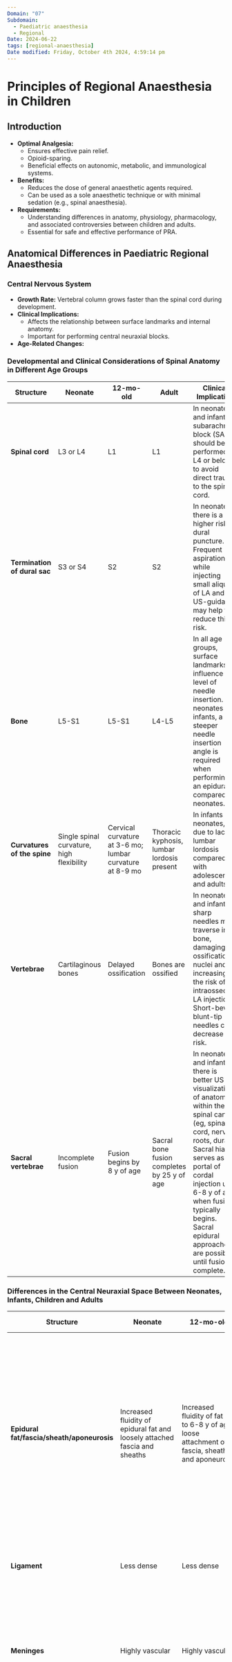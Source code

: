 ```yaml
---
Domain: "07"
Subdomain:
  - Paediatric anaesthesia
  - Regional
Date: 2024-06-22
tags: [regional-anaesthesia]
Date modified: Friday, October 4th 2024, 4:59:14 pm
---
```


# Principles of Regional Anaesthesia in Children
## Introduction

- **Optimal Analgesia:**
	- Ensures effective pain relief.
	- Opioid-sparing.
	- Beneficial effects on autonomic, metabolic, and immunological systems.
- **Benefits:**
	- Reduces the dose of general anaesthetic agents required.
	- Can be used as a sole anaesthetic technique or with minimal sedation (e.g., spinal anaesthesia).
- **Requirements:**
	- Understanding differences in anatomy, physiology, pharmacology, and associated controversies between children and adults.
	- Essential for safe and effective performance of PRA.
## Anatomical Differences in Paediatric Regional Anaesthesia

### Central Nervous System
- **Growth Rate:** Vertebral column grows faster than the spinal cord during development.
- **Clinical Implications:**
	- Affects the relationship between surface landmarks and internal anatomy.
	- Important for performing central neuraxial blocks.
- **Age-Related Changes:**
### Developmental and Clinical Considerations of Spinal Anatomy in Different Age Groups

|Structure|Neonate|12-mo-old|Adult|Clinical Implication|
|---|---|---|---|---|
|**Spinal cord**|L3 or L4|L1|L1|In neonates and infants, subarachnoid block (SAB) should be performed at L4 or below to avoid direct trauma to the spinal cord.|
|**Termination of dural sac**|S3 or S4|S2|S2|In neonates, there is a higher risk of dural puncture. Frequent aspiration while injecting small aliquots of LA and US-guidance may help to reduce this risk.|
|**Bone**|L5-S1|L5-S1|L4-L5|In all age groups, surface landmarks influence the level of needle insertion. In neonates and infants, a steeper needle insertion angle is required when performing an epidural compared to neonates.|
|**Curvatures of the spine**|Single spinal curvature, high flexibility|Cervical curvature at 3-6 mo; lumbar curvature at 8-9 mo|Thoracic kyphosis, lumbar lordosis present|In infants and neonates, due to lack of lumbar lordosis compared with adolescents and adults.|
|**Vertebrae**|Cartilaginous bones|Delayed ossification|Bones are ossified|In neonates and infants, sharp needles may traverse into bone, damaging ossification nuclei and increasing the risk of intraosseous LA injection. Short-bevel, blunt-tip needles can decrease this risk.|
|**Sacral vertebrae**|Incomplete fusion|Fusion begins by 8 y of age|Sacral bone fusion completes by 25 y of age|In neonates and infants, there is better US visualization of anatomy within the spinal canal (eg, spinal cord, nerve roots, dura). Sacral hiatus serves as portal of cordal injection until 6-8 y of age when fusion typically begins. Sacral epidural approaches are possible until fusion complete.|

### Differences in the Central Neuraxial Space Between Neonates, Infants, Children and Adults

| Structure                                                     | Neonate                                                                                                                                            | 12-mo-old                                                                                                 | Adult                                                                                              | Clinical Implication                                                                                                                                                                                                                     |
| ------------------------------------------------------------- | -------------------------------------------------------------------------------------------------------------------------------------------------- | --------------------------------------------------------------------------------------------------------- | -------------------------------------------------------------------------------------------------- | ---------------------------------------------------------------------------------------------------------------------------------------------------------------------------------------------------------------------------------------- |
| **Epidural fat/fascia/sheath/aponeurosis**                    | Increased fluidity of epidural fat and loosely attached fascia and sheaths                                                                         | Increased fluidity of fat up to 6-8 y of age; loose attachment of fascia, sheath and aponeurosis          | Paucity of epidural fat, increased fibrous tissue; firmly attached fascia, sheaths and aponeuroses | In neonates and infants, it is easier to thread epidural catheters several centimeters along the epidural space without resistance, allowing thoracic-level epidural catheters to be threaded from a caudal or lumbar level entry point. |
| **Ligament**                                                  | Less dense                                                                                                                                         | Less dense                                                                                                | Dense                                                                                              | In neonates and infants, there is leakage of LA around the nerve roots.                                                                                                                                                                  |
| **Meninges**                                                  | Highly vascular                                                                                                                                    | Highly vascular                                                                                           | Less vascular                                                                                      | In neonates and infants, a relatively large volume of LA is required to achieve a high-quality epidural block.                                                                                                                           |
| **CSF volume**                                                | 10 mL/kg                                                                                                                                           | Infants 4 mL/kg Child 3 mL/kg                                                                             | Adult 2 mL/kg                                                                                      | In neonates and infants, there is better US visualization and anatomy within the spinal canal in neonates and infants.                                                                                                                   |
| **CSF volume in spinal canal relative to intracranial space** | 50%                                                                                                                                                | 50%                                                                                                       | 25%                                                                                                | In children, systemic LA absorption is faster. In neonates and infants, a relatively larger dose of LA is required when performing spinal anaesthesia compared with adults.                                                              |
| **Autonomic nervous system**                                  | Immature sympathetic nervous system, parasympathetic dominance, reduced autonomic compliance of the heart, smaller vascular bed in the lower limbs | Immature sympathetic nervous system, parasympathetic dominance, reduced autonomic compliance of the heart |                                                                                                    |                                                                                                                                                                                                                                          |

### Peripheral Nervous System
#### Age-Related Differences in Peripheral Nervous System Between Children and Adults

| Structure                          | Neonate           | Child                                | Adult                | Clinical Implication in Children                                                                                                                                                                                                                                                    |
| ---------------------------------- | ----------------- | ------------------------------------ | -------------------- | ----------------------------------------------------------------------------------------------------------------------------------------------------------------------------------------------------------------------------------------------------------------------------------- |
| **Myelination**                    | Very immature     | Myelination completed by 12 y of age | Complete myelination | LA rapidly penetrates the nerves, producing fast-onset block. A low concentration of LA can achieve a high-quality dense block. Greater spread of LA produces a fast onset and high-quality block. LA is absorbed quickly away from the nerves, producing a shorter-duration block. |
| **Endoneurium**                    | Loose endoneurium | Loose endoneurium                    | Relatively firm      | The rapidity of onset and density of blocks as well as absorption of LA in and out of the nerves are inversely proportionate to age.                                                                                                                                                |
| **Vasculature surrounding nerves** | Rich vasculature  | Rich vasculature                     | Less vascular        | -                                                                                                                                                                                                                                                                                   |

## Local Anaesthetic Choice
- **Amide LAs:**
	- Frequently used in PRA.
	- Ropivacaine and levobupivacaine: Less cardiotoxic than bupivacaine.
- **Ester LAs:**
	- Chloroprocaine: Metabolized efficiently by plasma cholinesterases.
	- Considered safer than amide LAs.
- **Pharmacokinetics Differences:**
## Pharmacokinetic and Clinical Implications of Local Anesthetics in Children

### Absorption
- Children exhibit higher cardiac output and reduced tissue binding, leading to increased systemic absorption of local anesthetics (LAs).
- With a higher volume of distribution due to their larger extracellular fluid volume, neonates need adjustments in LA dosages.
- The plasma concentration of α1-acid glycoprotein is lower in neonates (0.2–0.3 g/L at birth), reaching adult levels (0.7–1.0 g/L) by one year, impacting the unbound fraction of LAs which is greater in this population.
### Distribution
- The systemic and unbound availability of LAs is higher in children, influencing both efficacy and potential toxicity.
### Metabolism
- LAs like lignocaine and bupivacaine are initially metabolized by CYP3A7 in children, shifting to CYP3A4 metabolism by around 9 months of age.
- Ropivacaine and levobupivacaine are metabolized by CYP1A2 which remains immature until approximately 3 years, suggesting modified dosing or drug choice might be necessary for safety.
#### Clearance for LA Bolus Injection
- Children display a capacity for faster clearance of LAs after bolus injection; this ability improves significantly over 2 years of age, eventually exceeding adult clearance rates by adolescence.
- The elimination half-life of LAs post-bolus injection in children is prolonged compared to adults.
#### Clearance for Continuous Infusion
- Continuous infusion of LAs like lignocaine can lead to a substantial decrease in clearance rates due to its self-inhibition of metabolism, especially noted in neonates.
- Both bupivacaine and ropivacaine show protein binding-dependent clearance which is slower in children compared to adults, potentially raising the risk of accumulation and toxicity.
### Clinical Implications
- The pharmacokinetics of LAs in children can lead to a shorter duration of anesthetic action and an increased risk of systemic toxicity (LAST).
- Higher dosing requirements may be necessary for neonates post a single LA injection, but repeated doses heighten the risk of LAST due to accumulation.
- LAs with a higher free fraction in plasma (due to low α1-acid glycoprotein) in neonates and young children increase the potential for LAST.
- In neonates, the extended half-life of LAs like lignocaine when used in continuous infusion suggests increased systemic exposure and toxicity risk, making drugs like chloroprocaine or ropivacaine preferable due to their safer pharmacokinetic profiles in this population.
### Recommendations
- Avoid continuous infusion of LAs like lignocaine in infants; stop if initiated after 48 hours to mitigate LAST risk.
- For neonates, adjust LA dosages based on their unique pharmacokinetic profiles to avoid toxicity while ensuring effective anesthesia.
- Opt for LAs with better safety profiles such as chloroprocaine and ropivacaine in pediatric settings to reduce the risks associated with prolonged or excessive exposure.
- **Weight-Based Calculation:**
	- Essential for avoiding local anaesthetic systemic toxicity (LAST).
### Local Anesthetic Dose Recommendations
#### Maximum Bolus Dose (mg/kg)
- **Ropivacaine:** 3
- **Bupivacaine:** 2
- **Levobupivacaine:** 3
- **Lidocaine:** 5 (10 with adrenaline)
- **2-Chloroprocaine:** 7 (10 with adrenaline)
- **Procaine:** 7 (10 with adrenaline)
#### Maximum Hourly Infusion Rate (mg/kg/h)

| Age Group              | Ropivacaine | Bupivacaine | Levobupivacaine | Lidocaine       | 2-Chloroprocaine        | Procaine        |
| ---------------------- | ----------- | ----------- | --------------- | --------------- | ----------------------- | --------------- |
| **4 months to 1 year** | 0.25        | 0.25        | 0.25            | Not recommended | 10 (without adrenaline) | Not recommended |
| **1 to 4 years**       | 0.35        | 0.35        | 0.35            | Not recommended | 10 (without adrenaline) | Not recommended |
| **Over 4 years**       | 0.4         | 0.4         | 0.4             | Not recommended | 10 (without adrenaline) | Not recommended |

### Additives
- **Current Evidence:**
	- No strong evidence for routine use.
- **Popular Additives:**
	- Clonidine (1-2 µg/kg) or dexmedetomidine (1 µg/kg) to prolong analgesia.
	- Clonidine: Safe in central neuraxial blocks.
	- Both: Systemically absorbed, contributing to postoperative sedation.
- **Age Considerations:**
	- Avoid in preterm babies and infants <6 months due to systemic absorption and prolonged sedation.
- **Adrenaline:**
	- Not recommended due to risk of spinal cord ischaemia.
### Peripheral Nerve Catheters (PNCs)
- **Uses:**
	- Continuous analgesia for significant acute pain (postoperative, ischemic, amputation pain).
	- Reduce opioid requirements and associated adverse effects (nausea, vomiting, constipation, respiratory depression).
- **Advantages Over Single Injection Blocks:**
	- Prolonged duration of analgesia.
	- Reduced opioid requirements.
	- Earlier ambulation.
	- Shorter hospital stay.
- **Duration:**
	- Can be left in situ for up to 7 days.
	- Increased risk of catheter related infection beyond the fourth day.
	- Balance analgesic benefits against infection risk.
- **Complications:**
	- Catheter equipment failure (dislodgement, migration, blockage, leakage, disconnection).
	- Skin reactions from dressings.
	- Risks associated with single injection techniques (nerve injury, failed block, LAST).
### Equipment
- **Age-appropriate equipment:** Maximizes block success and minimizes inadvertent vascular or organ injury.
- **Ultrasound (US) guidance:**
	- Ensures accurate catheter placement.
	- Reduces risk of inadvertent vascular or organ injury.
	- Crucial for children due to superficial nerves and proximity to major structures.
- **Needle selection:**
	- Consider block depth and patient size.
	- Use a smaller gauge to minimize tissue trauma.
	- Shorter needle length maximizes control.
- **Needle type:**
	- Use a short bevel or Touhy needle to reduce nerve injury risk.
- **Catheter security:**
	- Secure carefully to prevent dislodgement.
	- Consider tunneling the catheter.
### Controversies
#### Awake Versus General Anaesthesia
- **Adults:** Awake or light sedation for early LAST detection and reduced intraneural injection risk.
- **Children:**
	- Awake or minimal sedation may cause distress and movement.
	- Frightened children unlikely to report LAST symptoms.
	- PRA under general anaesthesia or deep sedation has acceptable safety and is the standard of care according to American and European societies of regional anaesthesia.
#### Compartment Syndrome (CS)
- **Cause:** Increased pressure inside a fascial compartment, leading to impaired blood flow and potential muscle ischaemia and myonecrosis.
- **Concern:** PRA may mask pain, an early symptom of CS.
- **Recommendations:**
	- High suspicion and careful monitoring for CS.
	- Urgent assessment of compartment pressures if suspected.
	- Use dilute LA solutions (e.g., 0.1% ropivacaine) to avoid masking ischaemic pain and motor block.
	- Avoid additives to prevent increasing block density.
#### Saline Versus Air for Epidural Block
- **Techniques:**
	- **LOR to air:** Risks include:
		- air embolism
		- incomplete analgesia
		- nerve root compression
		- subcutaneous emphysema
		- pneumocephalus.
	- **LOR to saline:** Overcomes air risks but may dilute LA and cause transient reduction in cerebral blood flow in small infants. Difficult to differentiate saline from CSF.
	- **Combination of air and saline:** Minimizes risks and volume injected; lower dural puncture risk.
- **Recommendation:** Any technique acceptable if injected volume is minimized.
### Patients with Preexisting Neurologic Conditions
- **Benefits:**
	- Optimizes analgesia
	- minimizes opioid-related ventilatory impairment
	- reduces haemodynamic disturbances post-surgery.
- **Concerns:** Potential for new or worsened neurologic deficits due to LA neurotoxicity.
- **Recommendation:**
	- Preexisting neurologic disease not an absolute contraindication.
	- Document thorough neurological examination prior to PRA.
	- Conservative approach; weigh individual patient risks versus benefits.

![[F0FD5F61-80E9-4E54-B5E0-256CA43DDDDB.jpeg]]

![[892892A9-4303-4BFD-8C33-31B5223A6D66.jpeg]]

### Liposomal Bupivacaine
- No superiority over nonliposomal bupivacaine in peripheral nerve blocks.
- Currently no role in paediatric regional analgesia; more evidence needed.
### Safety in Paediatric Regional Anaesthesia
#### Ultrasound (US) and Peripheral Nerve Stimulation
- **US Benefits:**
	- Visualizes needle tip and LA spread.
	- Minimizes risk of vascular/organ injury.
	- Faster onset, longer duration, increased block density, reduced LA volume.
	- Fewer needle insertions, better anatomy appreciation.
	- Linear high-frequency probes for most blocks in children.
- **Peripheral Nerve Stimulation:**
	- Useful adjunct with US guidance.
	- Adequate needle position: Muscle contraction at 0.5-0.8 mA.
	- Withdraw needle if contractions occur at <0.5 mA to avoid nerve damage/injection.
	- This technique is useful to:
		- improve reliability when teaching trainees
		- for deeper blocks when perfect nerve visualisation may not be possible (such as the lumbar plexus block, anterior sciatic block)
		- in low-resource settings where US equipment may not be available
#### Test Dosing
- **Purpose:** Identify inadvertent intravascular needle placement.
- **Paediatric Test Dose:**
	- 0.5 µg/kg of adrenaline or 0.1 mL/kg of LA with 5 µg/mL adrenaline.
	- Some institutions use 1.5% lidocaine with 1:200,000 adrenaline.
	- Positive test: Increase in heart rate (>10 bpm), systolic BP (>15 mm Hg), or 25% change in T-wave/ST segment.
	- Test doses have a high false-negative rate
- **Other Detection Methods:**
	- Aspiration for blood, observing LA spread on US.
	- Slow LA injection with intermittent aspiration while monitoring ECG.
#### Aseptic Precautions
- **Conditions:** Perform blocks under aseptic conditions.
- **Antiseptic Use:**
	- <2 months: Use alcohol to avoid chlorhexidine burns.
	- Older children: Use 2% chlorhexidine with 70% alcohol.
#### Local Anaesthetic Systemic Toxicity (LAST)
- **Signs Under GA/Deep Sedation:**
	- Earliest signs: Cardiovascular (peaked T waves, dysrhythmias).
- **Highest Risk Group:**
	- Infants <6 months due to:
		- unrecognised intravascular injection
		- rapid absorption
		- distribution
		- decreased a1-acid glycoprotein levels.
- **Management:**
	- Familiarity with current LAST guidelines.
	- Adherence to weight-based dosing.
### Enhanced Recovery After Surgery (ERAS)
- **ERAS Protocols:**
	- Multidisciplinary, multimodal, evidence-based pathways.
	- Designed to optimize perioperative care and facilitate early recovery.
- **Role of Regional Anaesthesia:**
	- Provides optimal analgesia.
	- Reduces opioid requirements.
	- Facilitates earlier return of bowel function and ambulation.
# Regional Anaesthesia in Paediatrics: Marching forward
### Pain Management in Paediatric Patients

#### Shift Towards Multimodal Pain Management
- **Current Practice:** Increasing use of regional anaesthesia techniques in infants and children.
- **Multimodal Analgesia:**
	- Advocates for opioids as rescue therapy, not first-line.
	- Important due to common and severe opioid side-effects in paediatric populations.
- **Benefits of Regional Anaesthesia:**
	- Alternative to general anaesthesia or reduction in GA drug doses.
- **Historical Context:**
	- Based on adult literature.
	- Paediatric-specific data now nearing critical value to guide practices.
#### Safety Issues
- **Primary Concern:** Patient safety in pain management for infants and children.
- **Role of Anaesthesia Providers:** Determine lowest risk intervention that provides adequate pain relief.
- **Data Sources:** Insights from two large databases with over 46,000 paediatric regional anaesthetics.
- **Safety Profile:**
	- Serious complication incidence: 0.12 to 0.15%.
		- Systemic/cardiac toxicity
		- apnoea
		- visceral puncture
		- dural puncture
		- nerve injury
		- infection requiring antibiotic therapy
		- hypotension
	- No mortalities or morbidities lasting >1 year.
- **Risks:** Catastrophic neurologic complications reported in small series and case reports.
- **Peripheral Nerve Blocks (PNB) vs. Neuraxial Techniques:**
	- **ADARPEF Data:** Serious complications incidence: Neuraxial (0.26%), Peripheral (0.04%).
	- **PRAN Data:** Serious complications incidence: Neuraxial (0.23%), Peripheral (0.02%).
	- 6-11 fold difference in serious events favors PNB placement when feasible.
- **Block Failure Rates:** Higher in neuraxial techniques compared to peripheral.
- **Ongoing Research:** Safety, reliability, and efficacy data will refine the roles of neuraxial and peripheral nerve blocks.
### Use of Ultrasound in Paediatric Regional Anaesthesia

#### Impact of Ultrasound (US) Technology
- **Introduction:** 10 years since the first use in paediatric nerve blockade.
- **Benefits:**
	- Improved safety, reliability, and efficacy documented in adult studies.
	- Existing paediatric studies show trends towards:
		- faster onset
		- lower LA dose requirement
		- reduced block failure rates
- **Reduced Incidence of LAST:** Shown in several large adult studies.
- **Effects on Neurologic Injuries:** Promising trends in adult data, no paediatric-specific data available.
#### Specific Regional Techniques
- **Thoracoabdominal Blocks:**
	- **Transversus Abdominis Plane (TAP) Block:**
		- Introduced in 2008 for paediatric patients.
		- Initially used as a single-shot technique, now includes continuous catheter techniques.
		- Alternative to caudal and epidural blocks for lower abdominal surgeries.
		- Comparisons between TAP blocks, local infiltration and caudal analgesia favor TAP block for longer duration of analgesia.
		- Variations include lateral, posterior, subcostal, quadratus lumborum, transversalis fascia approaches.
			- each results in different dermatomal distribution and duration of analgesia.
	- **Paravertebral Nerve Block (PVNB):**
		- Introduced in 1992, remains underutilized but experiencing renewed interest.
		- Can be bilateral or unilateral for thoracic or abdominal surgeries.
		- Comparable analgesia to thoracic epidural with fewer side-effects and higher success rate.
		- Contrary to adult data showing better dermatomal spread when injections into the paravertebral space are made at multiple levels, in children, a single paravertebral injection at a low thoracic level of 0.3–0.5 ml/kg covers a median of six to eight paravertebral spaces.
#### Continuous Catheters
- **Feasibility and Efficacy:**
	- Established in paediatric patients, making up 35-75% of all paediatric regional anesthetics.
- **Advantages:**
	- Prolonged analgesia duration and titration to desired effect.
	- Does not increase the incidence of serious complications.
- **Outpatient Use:**
	- Increasing use with disposable ambulatory infusion pumps.
	- Benefits:
		- decreased hospital stay
		- decreased opioid consumption
		- decreased opoid related side-effects
		- decreased costs.
	- Outpatient perineural catheters exceed those performed on inpatients in some institutions.
### Summary of Safety and Effectiveness
- **Patient Safety:** Primary concern in pain management plans.
- **Insight from Large Databases:**
	- Over 46,000 paediatric regional anaesthetics with serious complications ranging from 0.12 to 0.15%.
	- Peripheral nerve blocks (PNB) show lower complication rates compared to neuraxial techniques.
- **Regional Block Failure:** Higher in neuraxial techniques.
- **Ongoing Research:** Will continue to refine roles of neuraxial and peripheral nerve blocks.
### General Anaesthesia Sparing Properties of Regional Anaesthesia
#### Practice Differences
- **Paediatric Patients:** Majority receive regional anaesthesia in addition to general anaesthesia (GA).
- **Exceptions:** Spinal and caudal anaesthesia used alone in high-risk neonates and infants.
- **Benefits of regional pnly technique in High-Risk Neonates and Infants:**
	- Decreases postoperative apnoea.
	- Reduces need for postoperative ventilator support.
	- Provides hemodynamic stability in infants with major comorbidities, including cyanotic and non-cyanotic congenital heart disease.
#### Neuroapoptosis Concerns
- **GA Concerns:** Developing brain tissue shows neuroapoptosis after GA, potentially causing long-term behavioural and intellectual sequelae.
- **Regional Anaesthesia Benefits:**
	- Increasingly desirable as a solo anaesthetic to avoid GA in infants and young children.
	- Well tolerated and effective when used without GA for surgical procedures, though underutilized.
	- Supplementing GA with regional anaesthesia reduces exposure to GA medications.
### Regional Anaesthesia for Nonsurgical Pain
#### Current Use
- **Perioperative Period:** Most common use of paediatric regional anaesthesia.
- **Expanded Use:** Incremental use for localized pain from neuropathic sources, trauma, and painful medical conditions (acute and chronic).
#### Research and Effectiveness
- **Importance:** Promising area of research for treating medical and chronic pain in children, which is often difficult to manage.
- **Current Research:** Limited to a handful of case reports and small series.
- **Potential:** Additional effective therapies through regional techniques are highly welcomed in managing nonsurgical pain.

# Links
- [[Upper limb blocks]]
- [[Lower limb blocks]]
- [[Pain regional blocks]]
- [[Anticoagulation and blocks]]

---

---
**References:**

1. Ponde, V., Puri, K., Osazuwa, M., & Chooi, C. (2022). Principles of Regional Anaesthesia in Children. Anaesthesia Tutorial of the Week. Retrieved from Anaesthesia Tutorial of the Week
2. Boretsky KR. Regional anesthesia in pediatrics: marching forward. Curr Opin Anaesthesiol. 2014 Oct;27(5):556-60. doi: 10.1097/ACO.0000000000000106. PMID: 25058197.
**Summary or mindmap:**
[Local anaesthetics](https://frcamindmaps.org/mindmaps/paediatrics/paediatriclocalanaesthetics/paediatriclocalanaesthetics.html)
[Paeds epidurals](https://frcamindmaps.org/mindmaps/paediatrics/paediatricepidurals/paediatricepidurals.html)

------------------------------------------------------------------------------------------------------------------------------------------------------------------------------------------------------------------------------
---
**Copyright**
© 2022 Francois Uys. All Rights Reserved.
